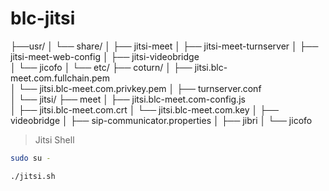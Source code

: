 # blc-jitsi

    
    



├──usr/ 
│  └── share/
│      ├── jitsi-meet
│      ├── jitsi-meet-turnserver
│      ├── jitsi-meet-web-config
│      ├── jitsi-videobridge   
│      └── jicofo
│
└── etc/
    ├── coturn/ 
    │    ├── jitsi.blc-meet.com.fullchain.pem   
    │    └── jitsi.blc-meet.com.privkey.pem
    │
    ├── turnserver.conf                   
    │
    └── jitsi/
        ├── meet 
        │    ├── jitsi.blc-meet.com-config.js  
        │    ├── jitsi.blc-meet.com.crt
        │    └── jitsi.blc-meet.com.key
        │
        ├── videobridge
        │    ├── sip-communicator.properties
        │
        ├── jibri
        │
        └── jicofo




> Jitsi Shell 

``` bash
sudo su -

./jitsi.sh

```
